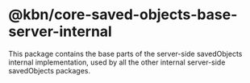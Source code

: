 # @kbn/core-saved-objects-base-server-internal

This package contains the base parts of the server-side savedObjects internal implementation, 
used by all the other internal server-side savedObjects packages. 